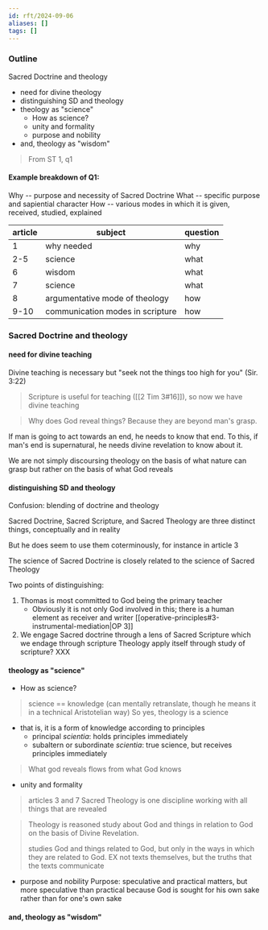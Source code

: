```yaml
---
id: rft/2024-09-06
aliases: []
tags: []
---
```


### Outline
Sacred Doctrine and theology
- need for divine theology
- distinguishing SD and theology
- theology as "science"
    - How as science?
    - unity and formality
    - purpose and nobility
- and, theology as "wisdom"

> From ST 1, q1

#### Example breakdown of Q1:
Why -- purpose and necessity of Sacred Doctrine
What -- specific purpose and sapiential character
How -- various modes in which it is given, received, studied, explained

|article|subject|question|
|---|---|---|
|1|why needed|why|
|2-5|science|what|
|6|wisdom|what|
|7|science|what|
|8|argumentative mode of theology|how|
|9-10|communication modes in scripture|how|

### Sacred Doctrine and theology
#### need for divine teaching
Divine teaching is necessary
but "seek not the things too high for you" (Sir. 3:22)
> Scripture is useful for teaching ([[2 Tim 3#16]]), so now we have divine teaching

> Why does God reveal things? Because they are beyond man's grasp.

If man is going to act towards an end, he needs to know that end. To this, if
man's end is supernatural, he needs divine revelation to know about it.

We are not simply discoursing theology on the basis of what nature can grasp but
rather on the basis of what God reveals


#### distinguishing SD and theology

Confusion: blending of doctrine and theology 

Sacred Doctrine, Sacred Scripture, and Sacred Theology are three distinct
things, conceptually and in reality

But he does seem to use them coterminously, for instance in article 3

The science of Sacred Doctrine is closely related to the science of Sacred Theology

Two points of distinguishing:
1. Thomas is most committed to God being the primary teacher
    - Obviously it is not only God involved in this; there is a human element as
    receiver and writer [[operative-principles#3-instrumental-mediation|OP 3]]
2. We engage Sacred doctrine through a lens of Sacred Scripture which we endage
   through scripture
   Theology apply itself through study of scripture? XXX

#### theology as "science"
- How as science?
> science == knowledge (can mentally retranslate, though he means it in a
> technical Aristotelian way)
So yes, theology is a science
- that is, it is a form of knowledge according to principles
    - principal *scientia*: holds principles immediately
    - subaltern or subordinate *scientia*: true science, but receives principles immediately

> What god reveals flows from what God knows

- unity and formality
> articles 3 and 7
Sacred Theology is one discipline working with all things that are revealed

> Theology is reasoned study about God and things in relation to God on the
> basis of Divine Revelation.
> 
> studies God and things related to God, but only in the ways in which they are
> related to God. EX not texts themselves, but the truths that the texts
> communicate

- purpose and nobility
Purpose: speculative and practical matters, but more speculative than practical
because God is sought for his own sake rather than for one's own sake



#### and, theology as "wisdom"





























